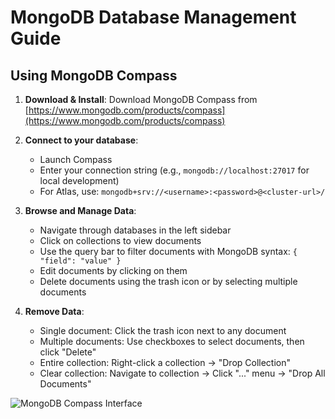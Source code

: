# MongoDB Database Management Guide

## Using MongoDB Compass

1. **Download & Install**: Download MongoDB Compass from [https://www.mongodb.com/products/compass](https://www.mongodb.com/products/compass)

2. **Connect to your database**:
   - Launch Compass
   - Enter your connection string (e.g., `mongodb://localhost:27017` for local development)
   - For Atlas, use: `mongodb+srv://<username>:<password>@<cluster-url>/`

3. **Browse and Manage Data**:
   - Navigate through databases in the left sidebar
   - Click on collections to view documents
   - Use the query bar to filter documents with MongoDB syntax: `{ "field": "value" }`
   - Edit documents by clicking on them
   - Delete documents using the trash icon or by selecting multiple documents

4. **Remove Data**:
   - Single document: Click the trash icon next to any document
   - Multiple documents: Use checkboxes to select documents, then click "Delete"
   - Entire collection: Right-click a collection → "Drop Collection"
   - Clear collection: Navigate to collection → Click "..." menu → "Drop All Documents"

![MongoDB Compass Interface](https://docs.mongodb.com/compass/current/images/compass/collection-view.png)
